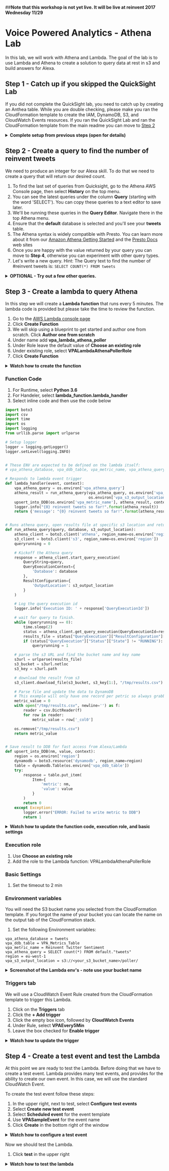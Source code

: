 ##**Note that this workshop is not yet live.  It will be live at reinvent 2017 Wednesday 11/29**

# Voice Powered Analytics - Athena Lab

In this lab, we will work with Athena and Lambda. 
The goal of the lab is to use Lambda and Athena to create a solution to query data at rest in s3 and build answers for Alexa. 

## Step 1 - Catch up if you skipped the QuickSight Lab

If you did not complete the QuickSight lab, you need to catch up by creating an Anthea table. 
While you are double checking, please make you ran the CloudFormation template to create the IAM, DynamoDB, S3, and CloudWatch Events resources.
If you ran the QuickSight Lab and ran the CloudFormation template from the main readme you can move to [Step 2](#step-2---create-a-query-to-find-the-number-of-reinvent-tweets)
 

<details>
<summary><strong>Complete setup from previous steps (open for details)</strong></summary><p>

You should have launched the VPA-Setup CloudFormation template when this workshop started. 
If you haven't yet done that, please do so now. 

**For reInvent 2017 - Please make sure you are launching in EU-WEST-1 (Ireland)**

When you launch the template you will be asked for a few inputs. Use the following table for reference. 

Input Name | Value
:---: | :---:
Stack Name | VPA-Setup
AthenaOutputS3BucketName | A bucket name to hold Athena query results. The bucket name must be globally unique. For that reason, we recommend the following vpa-reinvent2017-your initials-some random number. For me this would look like **vpa-reinvent2017-can-3428** Keep in mind bucket names must not use spaces.
DDBReadCapacityUnits | 5
DDBWriteCapacityUnits | 5


Region | Launch Template
:---: | :---:
EU-WEST-1 | <a href="https://console.aws.amazon.com/cloudformation/home?region=eu-west-1#/stacks/new?stackName=VPA-Setup&templateURL=https://s3.amazonaws.com/aws-vpa-tweets/setup/vpa_setup.yaml" target="_blank"><IMG SRC="/media/images/CFN_Image_01.png"></a>

Also, you should have created a Athena table in the QuickSight Lab. If you did not complete that section, please do so now.

**Create Athena table**

1. In your AWS account navigate to the **Athena** service
1. Make sure you are using the **EU-WEST-1 or Ireland** region
1. In the top left menu, choose **Query Editor**
1. Use this code to create the Athena table. Once added, click **Run Query**

```SQL
CREATE EXTERNAL TABLE IF NOT EXISTS default.tweets(
  id bigint COMMENT 'Tweet ID', 
  text string COMMENT 'Tweet text', 
  created timestamp COMMENT 'Tweet create timestamp', 
  screen_name string COMMENT 'Tweet screen_name',
  screen_name_followers_count int COMMENT 'Tweet screen_name follower count',
  place string COMMENT 'Location full name',
  country string COMMENT 'Location country',
  retweet_count int COMMENT 'Retweet count', 
  favorite_count int COMMENT 'Favorite count')
ROW FORMAT SERDE 
  'org.openx.data.jsonserde.JsonSerDe' 
WITH SERDEPROPERTIES ( 
  'paths'='id,text,created,screen_name,screen_name_followers_count,place_fullname,country,retweet_count,favorite_count') 
STORED AS INPUTFORMAT 
  'org.apache.hadoop.mapred.TextInputFormat' 
OUTPUTFORMAT 
  'org.apache.hadoop.hive.ql.io.HiveIgnoreKeyTextOutputFormat'
LOCATION
  's3://aws-vpa-tweets-euw1/tweets/'
```

</details>


## Step 2 - Create a query to find the number of reinvent tweets 

We need to produce an integer for our Alexa skill. To do that we need to create a query that will return our desired count.

1. To find the last set of queries from Quicksight, go to the Athena AWS Console page, then select **History** on the top menu.
1. You can see the latest queries under the column **Query** (starting with the word 'SELECT').  You can copy these queries to a text editor to save later.  
1. We'll be running these queries in the **Query Editor**. Navigate there in the top Athena menu.  
1. Ensure that the **default** database is selected and you'll see your **tweets** table.  
1. The Athena syntax is widely compatible with Presto. You can learn more about it from our [Amazon Athena Getting Started](http://docs.aws.amazon.com/athena/latest/ug/getting-started.html) and the [Presto Docs](https://prestodb.io/docs/current/) web sites
1. Once you are happy with the value returned by your query you can move to **Step 4**, otherwise you can experiment with other query types. 
1. Let's write a new query. Hint: The Query text to find the number of #reinvent tweets is:  `SELECT COUNT(*) FROM tweets`


<details>
<summary><strong>OPTIONAL - Try out a few other queries.</strong></summary><p>

```SQL
--Total number of tweets
SELECT COUNT(*) FROM tweets

--Total number of tweets in last 3 hours
SELECT COUNT(*) FROM tweets WHERE created > now() - interval '3' hour

--Total number of tweets by user chadneal
SELECT COUNT(*) FROM tweets WHERE screen_name LIKE '%chadneal%'

--Total number of tweets that mention AWSreInvent
SELECT COUNT(*) FROM tweets WHERE text LIKE '%AWSreInvent%'

```
</details>

## Step 3 - Create a lambda to query Athena

In this step we will create a **Lambda function** that runs every 5 minutes. The lambda code is provided but please take the time to review the function.

1. Go to the [AWS Lambda console page](https://console.aws.amazon.com/lambda/home?region=us-east-1#/functions)
1. Click **Create Function** 
1. We will skip using a blueprint to get started and author one from scratch. Click **Author one from scratch** 
1. Under name add **vpa_lambda_athena_poller**
1. Under Role leave the default value of **Choose an existing role**
1. Under existing role, select **VPALambdaAthenaPollerRole**
1. Click **Create Function** 

<details>
<summary><strong>Watch how to create the function</strong></summary><p>

**Watch how to create the function**
![Watch how to create a function](https://github.com/awslabs/voice-powered-analytics/blob/master/media/images/Alexa_lab_lambda-create-function.gif)

</details>


### Function Code

1. For Runtime, select **Python 3.6**
1. For Handeler, select **lambda_function.lambda_handler**
1. Select inline code and then use the code below

```Python
import boto3
import csv
import time
import os
import logging
from urllib.parse import urlparse

# Setup logger
logger = logging.getLogger()
logger.setLevel(logging.INFO)


# These ENV are expected to be defined on the lambda itself:
# vpa_athena_database, vpa_ddb_table, vpa_metric_name, vpa_athena_query, region, vpa_s3_output_location

# Responds to lambda event trigger
def lambda_handler(event, context):
    vpa_athena_query = os.environ['vpa_athena_query']
    athena_result = run_athena_query(vpa_athena_query, os.environ['vpa_athena_database'],
                                     os.environ['vpa_s3_output_location'])
    upsert_into_DDB(os.environ['vpa_metric_name'], athena_result, context)
    logger.info("{0} reinvent tweets so far!".format(athena_result))
    return {'message': "{0} reinvent tweets so far!".format(athena_result)}


# Runs athena query, open results file at specific s3 location and returns result
def run_athena_query(query, database, s3_output_location):
    athena_client = boto3.client('athena', region_name=os.environ['region'])
    s3_client = boto3.client('s3', region_name=os.environ['region'])
    queryrunning = 0

    # Kickoff the Athena query
    response = athena_client.start_query_execution(
        QueryString=query,
        QueryExecutionContext={
            'Database': database
        },
        ResultConfiguration={
            'OutputLocation': s3_output_location
        }
    )

    # Log the query execution id
    logger.info('Execution ID: ' + response['QueryExecutionId'])

    # wait for query to finish.
    while (queryrunning == 0):
        time.sleep(2)
        status = athena_client.get_query_execution(QueryExecutionId=response['QueryExecutionId'])
        results_file = status["QueryExecution"]["ResultConfiguration"]["OutputLocation"]
        if (status["QueryExecution"]["Status"]["State"] != "RUNNING"):
            queryrunning = 1

    # parse the s3 URL and find the bucket name and key name
    s3url = urlparse(results_file)
    s3_bucket = s3url.netloc
    s3_key = s3url.path

    # download the result from s3
    s3_client.download_file(s3_bucket, s3_key[1:], "/tmp/results.csv")

    # Parse file and update the data to DynamoDB
    # This example will only have one record per petric so always grabbing 0
    metric_value = 0
    with open("/tmp/results.csv", newline='') as f:
        reader = csv.DictReader(f)
        for row in reader:
            metric_value = row['_col0']

    os.remove("/tmp/results.csv")
    return metric_value


# Save result to DDB for fast access from Alexa/Lambda
def upsert_into_DDB(nm, value, context):
    region = os.environ['region']
    dynamodb = boto3.resource('dynamodb', region_name=region)
    table = dynamodb.Table(os.environ['vpa_ddb_table'])
    try:
        response = table.put_item(
            Item={
                'metric': nm,
                'value': value
            }
        )
        return 0
    except Exception:
        logger.error("ERROR: Failed to write metric to DDB")
        return 1

```

<details>
<summary><strong>Watch how to update the function code, execution role, and basic settings</strong></summary><p>

![Watch how to update the function](https://github.com/awslabs/voice-powered-analytics/blob/master/media/images/Alexa_lab_lambda-code-role.gif)

</details>


### Execution role

1. Use **Choose an existing role**
1. Add the role to the Lambda function: VPALambdaAthenaPollerRole

### Basic Settings

1. Set the timeout to 2 min

### Environment variables

You will need the S3 bucket name you selected from the CloudFormation template. 
If you forgot the name of your bucket you can locate the name on the output tab of the CloudFormation stack.

1. Set the following Environment variables:

```
vpa_athena_database = tweets
vpa_ddb_table = VPA_Metrics_Table
vpa_metric_name = Reinvent Twitter Sentiment
vpa_athena_query = SELECT count(*) FROM default."tweets"
region = eu-west-1
vpa_s3_output_location = s3://<your_s3_bucket_name>/poller/
```

<details>
<summary><strong>Screenshot of the Lambda env's - note use your bucket name</strong></summary><p>

![Lambda env](https://github.com/awslabs/voice-powered-analytics/blob/master/media/images/vpa-lambda-env.png)


</details>


### Triggers tab

We will use a CloudWatch Event Rule created from the CloudFormation template to trigger this Lambda. 

1. Click on the **Triggers** tab
1. Click the **+ Add trigger**
1. Click the empty box icon, followed by **CloudWatch Events**
1. Under Rule, select **VPAEvery5Min**
1. Leave the box checked for **Enable trigger**

<details>
<summary><strong>Watch how to update the trigger</strong></summary><p>

![Watch how to update the trigger](https://github.com/awslabs/voice-powered-analytics/blob/master/media/images/Alexa_lab_CWE_1.gif)

</details>


## Step 4 - Create a test event and test the Lambda

At this point we are ready to test the Lambda. Before doing that we have to create a test event. 
Lambda provides many test events, and provides for the ability to create our own event. 
In this case, we will use the standard CloudWatch Event.

To create the test event follow these steps:

1. In the upper right, next to test, select **Configure test events**
1. Select **Create new test event**
1. Select **Scheduled event** for the event template
1. Use **VPASampleEvent** for the event name
1. Click **Create** in the bottom right of the window

<details>
<summary><strong>Watch how to configure a test event</strong></summary><p>

![Watch how to configure a test event](https://github.com/awslabs/voice-powered-analytics/blob/master/media/images/vpa-lambda-test-cwe.gif)

</details>


Now we should test the Lambda. 

1. Click **test** in the upper right


<details>
<summary><strong>Watch how to test the lambda</strong></summary><p>

![Watch how to test the lambda](https://github.com/awslabs/voice-powered-analytics/blob/master/media/images/vpa-lambda-test-run.gif)

</details>